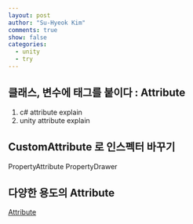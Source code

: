 ```yaml
---
layout: post
author: "Su-Hyeok Kim"
comments: true
show: false
categories:
  - unity
  - try
---
```


## 클래스, 변수에 태그를 붙이다 : Attribute

1. c# attribute explain
2. unity attribute explain

## CustomAttribute 로 인스펙터 바꾸기

PropertyAttribute
PropertyDrawer

## 다양한 용도의 Attribute

[Attribute](http://www.tallior.com/unity-attributes/)
